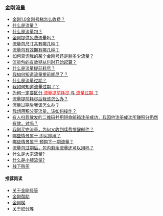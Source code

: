 ### 金刚流量

- [金刚1.0金刚号梯怎么收费？](https://a2zitpro.github.io/web/金刚1.0梯价格表)
- [什么是流量？](https://a2zitpro.github.io/web/流量)
- [什么是流量包？](https://a2zitpro.github.io/web/流量包)
- [金刚提供免费流量吗？](https://a2zitpro.github.io/web/免费流量)
- [流量包尺寸共有哪几种？](https://a2zitpro.github.io/web/流量包尺寸)
- [流量包有效期有哪几种？](https://a2zitpro.github.io/web/流量包有效期)
- [如何查询我的某个金刚号还是剩多少流量？](https://a2zitpro.github.io/web/查询名下金刚号)
- [流量包的有效期从何时开始起算？](https://a2zitpro.github.io/web/流量包的有效期从何时开始起算)
- [什么是流量提前耗尽？](https://a2zitpro.github.io/web/流量提前耗尽)
- [我如何知道流量提前耗尽了？](https://a2zitpro.github.io/web/流量提前耗尽的识别)
- [什么是流量过期？](https://a2zitpro.github.io/web/流量过期)
- [我如何知道流量过期了？](https://a2zitpro.github.io/web/流量过期的识别)
- [为何一定要区分<font color="Red"> 流量提前耗尽 </font>与<font color="Red"> 流量过期 </font>？](https://a2zitpro.github.io/web/区分流量提前耗尽与流量过期的原因)
- [流量提前耗尽后我该怎么办？](https://a2zitpro.github.io/web/)
- [流量过期后我该怎么办？](https://a2zitpro.github.io/web/)
- [我想用积分买流量，该如何操作？](https://a2zitpro.github.io/web/用积分购买流量)
- [有人扫我散发的二维码并用短命邮箱注册成功，我因他注册成功所赚积分仍然有效，对吗？](https://a2zitpro.github.io/web/短命邮箱注册之奖励积分)
- [我刚买完流量，为何又收到续费提醒邮件？](https://a2zitpro.github.io/web/刚买流量又被提醒续费)
- [哪些情景属于 即买即用？](https://a2zitpro.github.io/web/哪些情景属于即买即用)
- [哪些情景属于 预购下一期流量？](https://a2zitpro.github.io/web/哪些情景属于预购下一期流量)
- [流量包过期后，包内剩余流量还可以用吗？](https://a2zitpro.github.io/web/流量包过期后剩余流量还可以用吗)
- [什么是大宗流量?](https://a2zitpro.github.io/web/大宗流量)
- [什么是小额流量?](https://a2zitpro.github.io/web/小额流量)
- [线下购买](https://a2zitpro.github.io/web/线下购买)





[]()

[]()

[]()

[]()

[]()

[]()

[]()

[]()

[]()

[]()

[]()

[]()

[]()

[]()

[]()

[]()


[]()

[]()

[]()

[]()

[]()

#### 推荐阅读

- [关于金刚号等](https://a2zitpro.github.io/web/列表-金刚号及相关问题)
- [金刚帮助](https://a2zitpro.github.io/web/list_helpkkvpn)
- [金刚梯](https://a2zitpro.github.io/web/dlb)
- [关于积分等](https://a2zitpro.github.io/web/列表-积分及相关问题)
